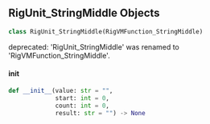 ## RigUnit_StringMiddle Objects

```python
class RigUnit_StringMiddle(RigVMFunction_StringMiddle)
```

deprecated: 'RigUnit_StringMiddle' was renamed to 'RigVMFunction_StringMiddle'.

<a id="unreal.RigUnit_StringMiddle.__init__"></a>

#### __init__

```python
def __init__(value: str = "",
             start: int = 0,
             count: int = 0,
             result: str = "") -> None
```

<a id="unreal.RigVMFunction_StringFind"></a>